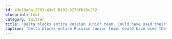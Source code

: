 ```yaml
---
id: 43e19a0a-2703-43e1-b101-3273fb28c252
blueprint: text
category: twitter
title: 'Delta blocks entire Russian Junior team. Could have used their help in the 3rd http://bit.ly/hsi4ML'
caption: 'Delta blocks entire Russian Junior team. Could have used their help in the 3rd http://bit.ly/hsi4ML'
---
```

